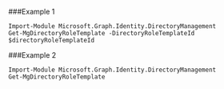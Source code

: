 ###Example 1
```
Import-Module Microsoft.Graph.Identity.DirectoryManagement
Get-MgDirectoryRoleTemplate -DirectoryRoleTemplateId $directoryRoleTemplateId
```
###Example 2
```
Import-Module Microsoft.Graph.Identity.DirectoryManagement
Get-MgDirectoryRoleTemplate
```
